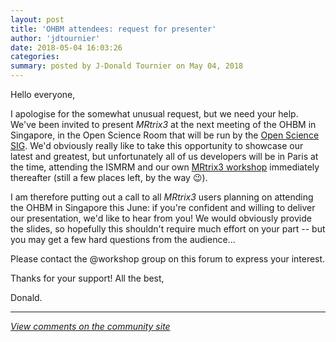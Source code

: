 ```yaml
---
layout: post
title: 'OHBM attendees: request for presenter'
author: 'jdtournier'
date: 2018-05-04 16:03:26
categories:
summary: posted by J-Donald Tournier on May 04, 2018
---
```

Hello everyone, 

I apologise for the somewhat unusual request, but we need your help. We've been invited to present _MRtrix3_ at the next meeting of the OHBM in Singapore, in the Open Science Room that will be run by the [Open Science SIG](https://www.humanbrainmapping.org/i4a/pages/index.cfm?pageid=3712). We'd obviously really like to take this opportunity to showcase our latest and greatest, but unfortunately all of us developers will be in Paris at the time, attending the ISMRM and our own [MRtrix3 workshop](http://www.mrtrix.org/2018/01/30/announcing-the-first-mrtrix3-workshop-paris-june-22-24/) immediately thereafter (still a few places left, by the way :wink:). 

I am therefore putting out a call to all _MRtrix3_ users planning on attending the OHBM in Singapore this June: if you're confident and willing to deliver our presentation, we'd like to hear from you! We would obviously provide the slides, so hopefully this shouldn't require much effort on your part -- but you may get a few hard questions from the audience... 

Please contact the @workshop group on this forum to express your interest. 

Thanks for your support!
All the best,

Donald.

---

*[View comments on the community site](https://community.mrtrix.org/t/1611)*

            
